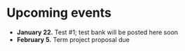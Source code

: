 
# Upcoming events

* **January 22.**  Test #1; test bank will be posted here soon
* **February 5.**  Term project proposal due

